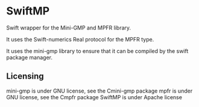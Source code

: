 # SwiftMP

Swift wrapper for the Mini-GMP and MPFR library.

It uses the Swift-numerics Real protocol for the MPFR type.

It uses the mini-gmp library to ensure that it can be compiled by the swift package
manager.

## Licensing

mini-gmp is under GNU license, see the Cmini-gmp package
mpfr is under GNU license, see the Cmpfr package
SwiftMP is under Apache license

